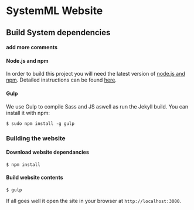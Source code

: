 SystemML Website
================

Build System dependencies
-------------------------

#### add more comments

#### Node.js and npm

In order to build this project you will need the latest version of [node.js and npm](https://nodejs.org/). Detailed instructions can be found [here](https://github.com/nodejs/node/wiki/Installation).

#### Gulp

We use Gulp to compile Sass and JS aswell as run the Jekyll build. You can install it with npm:

```
$ sudo npm install -g gulp
```

### Building the website

#### Download website dependancies

```
$ npm install
```

#### Build website contents

```
$ gulp
```

If all goes well it open the site in your browser at `http://localhost:3000`.
